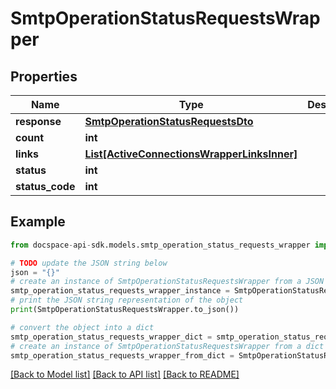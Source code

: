 # SmtpOperationStatusRequestsWrapper

## Properties

Name | Type | Description | Notes
------------ | ------------- | ------------- | -------------
**response** | [**SmtpOperationStatusRequestsDto**](SmtpOperationStatusRequestsDto.md) |  | [optional] 
**count** | **int** |  | [optional] 
**links** | [**List[ActiveConnectionsWrapperLinksInner]**](ActiveConnectionsWrapperLinksInner.md) |  | [optional] 
**status** | **int** |  | [optional] 
**status_code** | **int** |  | [optional] 

## Example

```python
from docspace-api-sdk.models.smtp_operation_status_requests_wrapper import SmtpOperationStatusRequestsWrapper

# TODO update the JSON string below
json = "{}"
# create an instance of SmtpOperationStatusRequestsWrapper from a JSON string
smtp_operation_status_requests_wrapper_instance = SmtpOperationStatusRequestsWrapper.from_json(json)
# print the JSON string representation of the object
print(SmtpOperationStatusRequestsWrapper.to_json())

# convert the object into a dict
smtp_operation_status_requests_wrapper_dict = smtp_operation_status_requests_wrapper_instance.to_dict()
# create an instance of SmtpOperationStatusRequestsWrapper from a dict
smtp_operation_status_requests_wrapper_from_dict = SmtpOperationStatusRequestsWrapper.from_dict(smtp_operation_status_requests_wrapper_dict)
```
[[Back to Model list]](../README.md#documentation-for-models) [[Back to API list]](../README.md#documentation-for-api-endpoints) [[Back to README]](../README.md)


